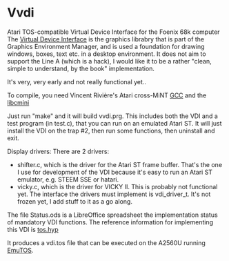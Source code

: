 # Vvdi
Atari TOS-compatible Virtual Device Interface for the Foenix 68k computer
The [Virtual Device Interface](https://freemint.github.io/tos.hyp/en/vdi_main.html) is the graphics librabry that is part of the Graphics Environment Manager, and is used a foundation for drawing windows, boxes, text etc. in a desktop environment.
It does not aim to support the Line A (which is a hack), I would like it to be a rather "clean, simple to understand, by the book" implementation.

It's very, very early and not really functional yet..

To compile, you need Vincent Rivière's Atari cross-MiNT [GCC](http://vincent.riviere.free.fr/soft/m68k-atari-mint/) and the [libcmini](https://github.com/freemint/libcmini)

Just run "make" and it will build vvdi.prg. This includes both the VDI and a test program (in test.c), that you can run on an emulated Atari ST. It will just install the VDI on the trap #2, then run some functions, then uninstall and exit.

Display drivers:
There are 2 drivers:
* shifter.c, which is the driver for the Atari ST frame buffer. That's the one I use for development of the VDI because it's easy to run an Atari ST emulator, e.g. STEEM SSE or hatari.
* vicky.c, which is the driver for VICKY II. This is probably not functional yet.
The interface the drivers must implement is vdi_driver_t. It's not frozen yet, I add stuff to it as a go along.

The file Status.ods is a LibreOffice spreadsheet the implementation status of mandatory VDI functions.
The reference information for implementing this VDI is [tos.hyp](https://freemint.github.io/tos.hyp/en/vdi_main.html)

It produces a vdi.tos file that can be executed on the A2560U running [EmuTOS](https://github.com/vinz6751/genxtos).
